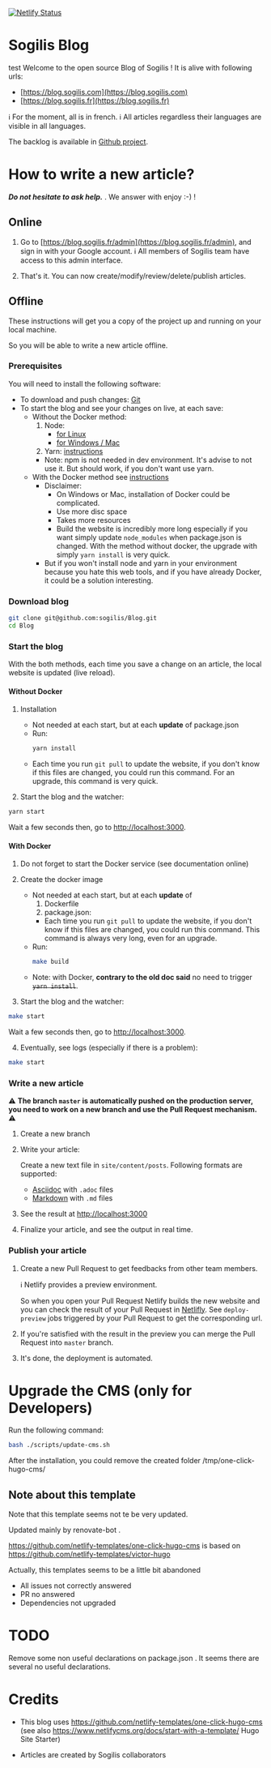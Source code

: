 [![Netlify Status](https://api.netlify.com/api/v1/badges/be2fba7f-a8a8-44de-b957-efc6901dba61/deploy-status)](https://app.netlify.com/sites/wizardly-roentgen-e7f07e/deploys)

# Sogilis Blog

test
Welcome to the open source Blog of Sogilis !
It is alive with following urls:

- [https://blog.sogilis.com](https://blog.sogilis.com)
- [https://blog.sogilis.fr](https://blog.sogilis.fr)

:information_source: For the moment, all is in french.
:information_source: All articles regardless their languages are visible in all languages.

The backlog is available in [Github project](https://github.com/sogilis/Blog/projects/2).

# How to write a new article?

***Do not hesitate to ask help.*** . We answer with enjoy :-) !

## Online

1. Go to [https://blog.sogilis.fr/admin](https://blog.sogilis.fr/admin), and sign in with your Google account.
:information_source: All members of Sogilis team have access to this admin interface.

2. That's it. You can now create/modify/review/delete/publish articles.

## Offline

These instructions will get you a copy of the project up and running on your
local machine.

So you will be able to write a new article offline.

### Prerequisites

You will need to install the following software:

* To download and push changes: [Git](https://git-scm.com)
* To start the blog and see your changes on live, at each save:
    * Without the Docker method:
        1. Node:
            * [for Linux](https://nodejs.org/en/download/package-manager/)
            * [for Windows / Mac](https://nodejs.org/en/download/)
        2. Yarn: [instructions](https://yarnpkg.com/lang/en/docs/install/)
        * Note: npm is not needed in dev environment.
            It's advise to not use it.
            But should work, if you don't want use yarn.
    * With the Docker method see [instructions](https://docs.docker.com/install/)
        * Disclaimer:
            * On Windows or Mac, installation of Docker could be
                complicated.
            * Use more disc space
            * Takes more resources
            * Build the website is incredibly more long especially if you want
                simply update `node_modules` when package.json is changed.
                With the method without docker, the upgrade with simply
                `yarn install` is very quick.
        * But if you won't install node and yarn in your environment because you
            hate this web tools, and if you have already Docker, it could be a
            solution interesting.

### Download blog
```bash
git clone git@github.com:sogilis/Blog.git
cd Blog
```

### Start the blog

With the both methods, each time you save a change on an article, the local
website is updated (live reload).

#### Without Docker

1. Installation
    * Not needed at each start, but at each **update** of package.json
    * Run:
        ```bash
        yarn install
        ```
    * Each time you run `git pull` to update the website, if you don't
        know if this files are changed, you could run this command.
        For an upgrade, this command is very quick.

2. Start the blog and the watcher:

```bash
yarn start
```

Wait a few seconds then, go to [http://localhost:3000](http://localhost:3000).

#### With Docker

1. Do not forget to start the Docker service (see documentation online)

2. Create the docker image
    * Not needed at each start, but at each **update** of
        1. Dockerfile
        2. package.json:
        * Each time you run `git pull` to update the website, if you don't
            know if this files are changed, you could run this command.
            This command is always very long, even for an upgrade.
    * Run:
        ```bash
        make build
        ```
    * Note: with Docker, **contrary to the old doc said** no need
        to trigger ~~`yarn install`~~.

3. Start the blog and the watcher:
```bash
make start
```
Wait a few seconds then, go to [http://localhost:3000](http://localhost:3000).

4. Eventually, see logs (especially if there is a problem):
```bash
make start
```

### Write a new article

:warning: __The branch `master` is automatically pushed on the production server, you need to work on a new branch and use the Pull Request mechanism.__ :warning:

1. Create a new branch

2. Write your article:

   Create a new text file in `site/content/posts`.
   Following formats are supported:
      - [Asciidoc](https://asciidoctor.org) with `.adoc` files
      - [Markdown](https://en.wikipedia.org/wiki/Markdown) with `.md` files

3. See the result at [http://localhost:3000](http://localhost:3000)

4. Finalize your article, and see the output in real time.

### Publish your article

1. Create a new Pull Request to get feedbacks from other team members.

   :information_source: Netlify provides a preview environment.

   So when you open your Pull Request Netlify builds the new website and you can check the result of your Pull Request in [Netlifly](https://app.netlify.com/sites/wizardly-roentgen-e7f07e/deploys). See `deploy-preview` jobs triggered by your Pull Request to get the corresponding url.


2. If you're satisfied with the result in the preview you can merge the Pull Request into `master` branch.

6. It's done, the deployment is automated.

# Upgrade the CMS (only for Developers)

Run the following command:
```sh
bash ./scripts/update-cms.sh
```
After the installation, you could remove the created folder /tmp/one-click-hugo-cms/

## Note about this template

Note that this template seems not te be very updated.

Updated mainly by renovate-bot .

https://github.com/netlify-templates/one-click-hugo-cms
is based on
https://github.com/netlify-templates/victor-hugo

Actually, this templates seems to be a little bit abandoned
* All issues not correctly answered
* PR no answered
* Dependencies not upgraded

# TODO

Remove some non useful declarations on package.json .
It seems there are several no useful declarations.

# Credits

* This blog uses https://github.com/netlify-templates/one-click-hugo-cms
    (see also https://www.netlifycms.org/docs/start-with-a-template/ Hugo Site Starter)

* Articles are created by Sogilis collaborators
